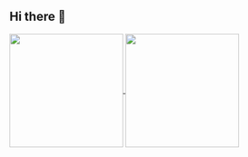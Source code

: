 ## Hi there 👋

<a href="https://github.com/HAzmej/github-readme-stats">
  <img height=200 align="center" src="https://github-readme-stats.vercel.app/api?username=HAzmej&show_icons=true&theme=onedark" />
</a>
<a href="https://github.com/HAzmej/convoychat">
  <img height=200 align="center" src="https://github-readme-stats.vercel.app/api/top-langs?username=HAzmej&layout=compact&langs_count=8&bg_color=54656d" />
</a>

<!--
**HAzmej/HAzmej** is a ✨ _special_ ✨ repository because its `README.md` (this file) appears on your GitHub profile.

Here are some ideas to get you started:

- 🔭 I’m currently working on ...
- 🌱 I’m currently learning ...
- 👯 I’m looking to collaborate on ...
- 🤔 I’m looking for help with ...
- 💬 Ask me about ...
- 📫 How to reach me: ...
- 😄 Pronouns: ...
- ⚡ Fun fact: ...
-->
